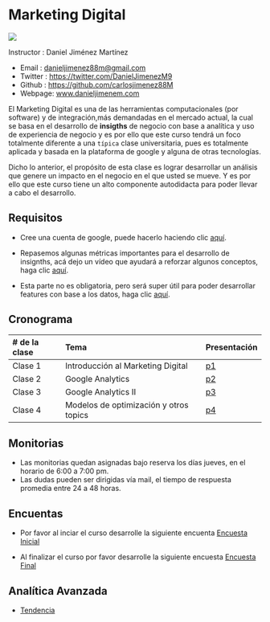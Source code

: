 # Marketing Digital

![](http://www.cidesco.org.co/wp-content/uploads/2019/03/unal_full_09.jpg)


Instructor : Daniel Jiménez Martínez

* Email : danieljimenez88m@gmail.com
* Twitter : https://twitter.com/DanielJimenezM9
* Github : https://github.com/carlosjimenez88M
* Webpage: www.danieljimenem.com


El Marketing Digital es una de las herramientas computacionales (por software) y de integración,más demandadas en el mercado actual, la cual se basa en el desarrollo de **insigths** de negocio con base a analítica y uso de experiencia de negocio y es por ello que este curso tendrá un foco totalmente diferente a una `típica` clase universitaria, pues es totalmente aplicada y basada en la plataforma de google y alguna de otras tecnologías.

Dicho lo anterior, el propósito de esta clase es lograr desarrollar un análisis que genere un impacto en el negocio en el que usted se mueve. Y es por ello que este curso tiene un alto componente autodidacta para poder llevar a cabo el desarrollo. 


## Requisitos

* Cree una cuenta de google, puede hacerlo haciendo clic [aquí](https://analytics.google.com/analytics/web/).

* Repasemos algunas métricas importantes para el desarrollo de insignths, acá dejo un vídeo que ayudará a reforzar algunos conceptos, haga clic [aquí](https://www.youtube.com/watch?v=tY07KGyyUP8).

* Esta parte no es obligatoria, pero será super útil para poder desarrollar features con base a los datos, haga clic [aquí](https://www.youtube.com/watch?v=W985tOFCX30).

## Cronograma

|# de la clase|Tema|Presentación|
|:------------|:----|-----------|
|Clase 1|Introducción al Marketing Digital|[p1](https://github.com/carlosjimenez88M/Marketing_Digital/blob/master/Presentaciones/Clase1.pdf)|
|Clase 2|Google Analytics |[p2](https://github.com/carlosjimenez88M/Marketing_Digital/blob/master/Presentaciones/clase2.key)|
|Clase 3|Google Analytics II|[p3](https://github.com/carlosjimenez88M/Marketing_Digital/blob/master/Presentaciones/Clase%203.pdf)|
|Clase 4|Modelos de optimización y otros topics|[p4]()|

## Monitorias

* Las monitorias quedan asignadas bajo reserva los días jueves, en el horario de 6:00 a 7:00 pm.
* Las dudas pueden ser dirigidas vía mail, el tiempo de respuesta promedia entre 24 a 48 horas.




## Encuentas

* Por favor al inciar el curso desarrolle la siguiente encuenta
[Encuesta Inicial](https://docs.google.com/forms/d/e/1FAIpQLSe6uY6Ba5UTeCbWNyKMOZCuB1NcSqf-bTBqMR3PbQO7ARhdSw/viewform?usp=sf_link)

* Al finalizar el curso por favor desarrolle la siguiente encuesta [Encuesta Final](https://docs.google.com/forms/d/e/1FAIpQLSe6uY6Ba5UTeCbWNyKMOZCuB1NcSqf-bTBqMR3PbQO7ARhdSw/viewform?usp=sf_link)



## Analítica Avanzada
* [Tendencia](https://github.com/carlosjimenez88M/Marketing_Digital/blob/master/R_googletrends.R)

